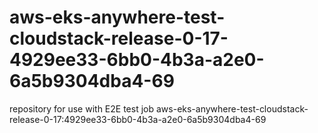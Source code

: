 # aws-eks-anywhere-test-cloudstack-release-0-17-4929ee33-6bb0-4b3a-a2e0-6a5b9304dba4-69
repository for use with E2E test job aws-eks-anywhere-test-cloudstack-release-0-17:4929ee33-6bb0-4b3a-a2e0-6a5b9304dba4-69
